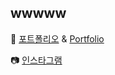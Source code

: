 ## wwwww
📑 [포트폴리오](https://drive.google.com/file/d/1J7IkOXpqhdNi0jAOiOCJ9yfsrMrzSA9Y/view?usp=sharing) & [Portfolio](https://drive.google.com/file/d/11U4GJEVoVnfurs0AQ28HT2n4Jiba4ZuW/view?usp=sharing)

📷 [인스타그램](https://www.instagram.com/ssh10_16/)

<!--
**seo1016/seo1016** is a ✨ _special_ ✨ repository because its `README.md` (this file) appears on your GitHub profile.

Here are some ideas to get you started:

- 🔭 I’m currently working on ...
- 🌱 I’m currently learning ...
- 👯 I’m looking to collaborate on ...
- 🤔 I’m looking for help with ...
- 💬 Ask me about ...
- 📫 How to reach me: ...
- 😄 Pronouns: ...
- ⚡ Fun fact: ...
-->
